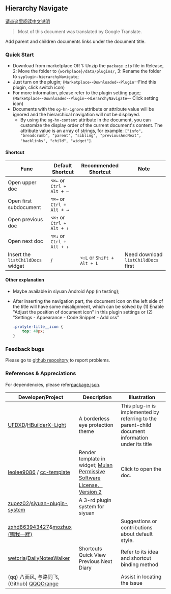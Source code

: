 ## Hierarchy Navigate

[请点这里阅读中文说明](README_zh_CN.md)

> Most of this document was translated by Google Translate.

Add parent and children documents links under the document title.

### Quick Start

- Download from marketplace OR 1: Unzip the `package.zip` file in Release, 2: Move the folder to `{workplace}/data/plugins/`, 3: Rename the folder to `syplugin-hierarchyNavigate`;
- Just turn on the plugin; (`Marketplace`--`Downloaded`--`Plugin`--Find this plugin, click switch icon)
- For more information, please refer to the plugin setting page;  (`Marketplace`--`Downloaded`--`Plugin`--`HierarchyNavigate`-- Click setting icon)
- Documents with the `og-hn-ignore` attribute or attribute value will be ignored and the hierarchical navigation will not be displayed.
  - By using the `og-hn-content` attribute in the document, you can customize the display order of the current document's content. The attribute value is an array of strings, for example: `["info", "breadcrumb", "parent", "sibling", "previousAndNext", "backlinks", "child", "widget"]`.

#### Shortcut

| Func | Default Shortcut | Recommended Shortcut | Note |
| --- | --- | --- | --- |
| Open upper doc | `⌥⌘←` or `Ctrl + Alt + ←` | | |
| Open first subdocument | `⌥⌘→` or `Ctrl + Alt + →` | | |
| Open previous doc | `⌥⌘↑` or `Ctrl + Alt + ↑` |  |  |
| Open next doc | `⌥⌘↓` or `Ctrl + Alt + ↓`  |  | |
| Insert the `listChildDocs` widget | / | `⌥⇧L` or `Shift + Alt + L` | Need download `listChildDocs` first |

#### Other explanation

- Maybe available in siyuan Android App (in testing);

- After inserting the navigation part, the document icon on the left side of the title will have some misalignment, which can be solved by (1) Enable "Adjust the position of document icon" in this plugin settings or (2) "Settings - Appearance - Code Snippet - Add css"

  ```css
  .protyle-title__icon {
      top: 40px;
  }
  ```

  

### Feedback bugs

Please go to [github repository](https://github.com/OpaqueGlass/syplugin-my-plugin-collection) to report problems.

### References & Appreciations

For dependencies, please refer[package.json](./package.json).

| Developer/Project                                            | Description                                                  | Illustration                                                 |
| ------------------------------------------------------------ | ------------------------------------------------------------ | ------------------------------------------------------------ |
| [UFDXD](https://github.com/UFDXD)/[HBuilderX-Light](https://github.com/UFDXD/HBuilderX-Light) | A borderless eye protection theme                            | This plug-in is implemented by referring to the parent-child document information under its title |
| [leolee9086](https://github.com/leolee9086) / [cc-template](https://github.com/leolee9086/cc-template) | Render template in widget; [Mulan Permissive Software License，Version 2](https://github.com/leolee9086/cc-template/blob/main/LICENSE) | Click to open the doc.                                       |
| [zuoez02](https://github.com/zuoez02)/[siyuan-plugin-system](https://github.com/zuoez02/siyuan-plugin-system) | A 3-rd plugin system for siyuan                              |                                                              |
| [zxhd863943427](https://github.com/zxhd863943427)&[mozhux (赐我一胖)](https://github.com/mozhux) |                                                              | Suggestions or contributions about default style.            |
|[wetoria](https://github.com/Wetoria)/[DailyNotesWalker](https://github.com/Wetoria/siyuan-plugin-DailyNotesWalker)|Shortcuts Quick View Previous Next Diary|Refer to its idea and shortcut binding method|
| (qq) 八面风, 与路同飞, (Github) [QQQOrange](https://github.com/QQQOrange) |  | Assist in locating the issue |